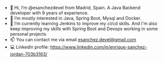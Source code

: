 - 👋 Hi, I’m @esanchezdevel from Madrid, Spain. A Java Backend developer with 9 years of experience.
- 👀 I’m mostly interested in Java, Spring Boot, Mysql and Docker.
- 🌱 I’m currently learning Jenkins to improve my ci/cd skills. And I'm also keep improving my skills with Spring Boot and Devops working in some personal projects
- 📫 You can contact me via email esanchez.devel@gmail.com
- :computer: Linkedin profile: https://www.linkedin.com/in/enrique-sanchez-jordan-703b3163/

<!---
esanchezdevel/esanchezdevel is a ✨ special ✨ repository because its `README.md` (this file) appears on your GitHub profile.
You can click the Preview link to take a look at your changes.
--->
